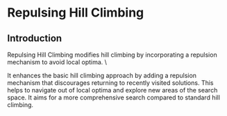 # Repulsing Hill Climbing


## Introduction

Repulsing Hill Climbing modifies hill climbing by incorporating a repulsion mechanism to avoid local optima. \\

It enhances the basic hill climbing approach by adding a repulsion mechanism that discourages returning to recently visited solutions. This helps to navigate out of local optima and explore new areas of the search space. It aims for a more comprehensive search compared to standard hill climbing.
